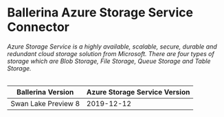 
# Ballerina Azure Storage Service Connector

###### Azure Storage Service is a highly available, scalable, secure, durable and redundant cloud storage solution from Microsoft. There are four types of storage which are Blob Storage, File Storage, Queue Storage and Table Storage.


|  Ballerina Version | Azure Storage Service Version |
|--------------------|-------------------------------|
| Swan Lake Preview 8|          2019-12-12           |